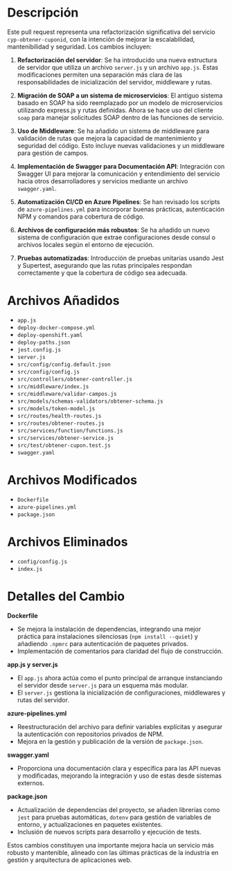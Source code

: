 # Descripción

Este pull request representa una refactorización significativa del servicio `cyp-obtener-cuponid`, con la intención de mejorar la escalabilidad, mantenibilidad y seguridad. Los cambios incluyen:

1. **Refactorización del servidor**: Se ha introducido una nueva estructura de servidor que utiliza un archivo `server.js` y un archivo `app.js`. Estas modificaciones permiten una separación más clara de las responsabilidades de inicialización del servidor, middleware y rutas.

2. **Migración de SOAP a un sistema de microservicios**: El antiguo sistema basado en SOAP ha sido reemplazado por un modelo de microservicios utilizando express.js y rutas definidas. Ahora se hace uso del cliente `soap` para manejar solicitudes SOAP dentro de las funciones de servicio.

3. **Uso de Middleware**: Se ha añadido un sistema de middleware para validación de rutas que mejora la capacidad de mantenimiento y seguridad del código. Esto incluye nuevas validaciones y un middleware para gestión de campos.

4. **Implementación de Swagger para Documentación API**: Integración con Swagger UI para mejorar la comunicación y entendimiento del servicio hacia otros desarrolladores y servicios mediante un archivo `swagger.yaml`.

5. **Automatización CI/CD en Azure Pipelines**: Se han revisado los scripts de `azure-pipelines.yml` para incorporar buenas prácticas, autenticación NPM y comandos para cobertura de código.

6. **Archivos de configuración más robustos**: Se ha añadido un nuevo sistema de configuración que extrae configuraciones desde consul o archivos locales según el entorno de ejecución.

7. **Pruebas automatizadas**: Introducción de pruebas unitarias usando Jest y Supertest, asegurando que las rutas principales respondan correctamente y que la cobertura de código sea adecuada.

# Archivos Añadidos

- `app.js`
- `deploy-docker-compose.yml`
- `deploy-openshift.yaml`
- `deploy-paths.json`
- `jest.config.js`
- `server.js`
- `src/config/config.default.json`
- `src/config/config.js`
- `src/controllers/obtener-controller.js`
- `src/middleware/index.js`
- `src/middleware/validar-campos.js`
- `src/models/schemas-validators/obtener-schema.js`
- `src/models/token-model.js`
- `src/routes/health-routes.js`
- `src/routes/obtener-routes.js`
- `src/services/function/functions.js`
- `src/services/obtener-service.js`
- `src/test/obtener-cupon.test.js`
- `swagger.yaml`

# Archivos Modificados

- `Dockerfile`
- `azure-pipelines.yml`
- `package.json`

# Archivos Eliminados

- `config/config.js`
- `index.js`

# Detalles del Cambio

**Dockerfile**
- Se mejora la instalación de dependencias, integrando una mejor práctica para instalaciones silenciosas (`npm install --quiet`) y añadiendo `.npmrc` para autenticación de paquetes privados.
- Implementación de comentarios para claridad del flujo de construcción.

**app.js y server.js**
- El `app.js` ahora actúa como el punto principal de arranque instanciando el servidor desde `server.js` para un esquema más modular.
- El `server.js` gestiona la inicialización de configuraciones, middlewares y rutas del servidor.

**azure-pipelines.yml**
- Reestructuración del archivo para definir variables explícitas y asegurar la autenticación con repositorios privados de NPM.
- Mejora en la gestión y publicación de la versión de `package.json`.

**swagger.yaml**
- Proporciona una documentación clara y específica para las API nuevas y modificadas, mejorando la integración y uso de estas desde sistemas externos.

**package.json**
- Actualización de dependencias del proyecto, se añaden librerías como `jest` para pruebas automáticas, `dotenv` para gestión de variables de entorno, y actualizaciones en paquetes existentes.
- Inclusión de nuevos scripts para desarrollo y ejecución de tests.

Estos cambios constituyen una importante mejora hacia un servicio más robusto y mantenible, alineado con las últimas prácticas de la industria en gestión y arquitectura de aplicaciones web.